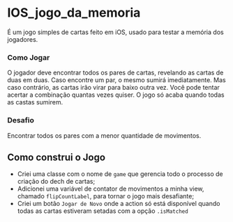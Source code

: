 # IOS_jogo_da_memoria
É um jogo simples de cartas feito em iOS, usado para testar a memória dos jogadores.

### Como Jogar
O jogador deve encontrar todos os pares de cartas, revelando as cartas de duas em duas. Caso encontre um par, o mesmo sumirá imediatamente. Mas caso contrário, as cartas irão virar para baixo outra vez. Você pode tentar acertar a combinação quantas vezes quiser. O jogo só acaba quando todas as castas sumirem.

### Desafio
Encontrar todos os pares com a menor quantidade de movimentos.

## Como construi o Jogo
* Criei uma classe com o nome de `game` que gerencia todo o processo de criação do dech de cartas;
* Adicionei uma variável de contator de movimentos a minha view, chamado `flipCountLabel`, para tornar o jogo mais desafiante;
* Criei um botão `Jogar de Novo` onde a action só está disponível quando todas as cartas estiveram setadas com a opção `.isMatched`

